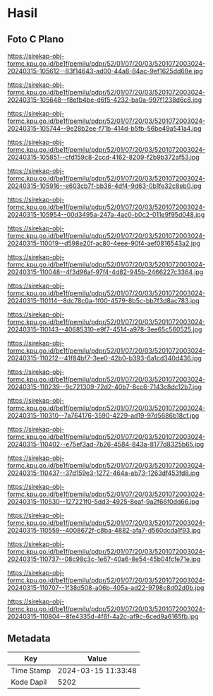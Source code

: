 # Hasil

## Foto C Plano

https://sirekap-obj-formc.kpu.go.id/be1f/pemilu/pdpr/52/01/07/20/03/5201072003024-20240315-105612--83f14643-ad00-44a8-84ac-9ef1625dd68e.jpg

https://sirekap-obj-formc.kpu.go.id/be1f/pemilu/pdpr/52/01/07/20/03/5201072003024-20240315-105648--f8efb4be-d6f5-4232-ba0a-997f1238d6c8.jpg

https://sirekap-obj-formc.kpu.go.id/be1f/pemilu/pdpr/52/01/07/20/03/5201072003024-20240315-105744--9e28b2ee-f71b-414d-b5fb-56be49a541a4.jpg

https://sirekap-obj-formc.kpu.go.id/be1f/pemilu/pdpr/52/01/07/20/03/5201072003024-20240315-105851--cfd159c8-2ccd-4162-8209-f2b9b372af53.jpg

https://sirekap-obj-formc.kpu.go.id/be1f/pemilu/pdpr/52/01/07/20/03/5201072003024-20240315-105916--e603cb7f-bb36-4df4-9d63-0b1fe32c8eb0.jpg

https://sirekap-obj-formc.kpu.go.id/be1f/pemilu/pdpr/52/01/07/20/03/5201072003024-20240315-105954--00d3495a-247a-4ac0-b0c2-011e9f95d048.jpg

https://sirekap-obj-formc.kpu.go.id/be1f/pemilu/pdpr/52/01/07/20/03/5201072003024-20240315-110019--d598e20f-ac80-4eee-90f4-aef0816543a2.jpg

https://sirekap-obj-formc.kpu.go.id/be1f/pemilu/pdpr/52/01/07/20/03/5201072003024-20240315-110048--4f3d96af-97f4-4d82-945b-2466227c3364.jpg

https://sirekap-obj-formc.kpu.go.id/be1f/pemilu/pdpr/52/01/07/20/03/5201072003024-20240315-110114--8dc78c0a-1f00-4579-8b5c-bb7f3d8ac783.jpg

https://sirekap-obj-formc.kpu.go.id/be1f/pemilu/pdpr/52/01/07/20/03/5201072003024-20240315-110143--40685310-e9f7-4514-a978-3ee65c560525.jpg

https://sirekap-obj-formc.kpu.go.id/be1f/pemilu/pdpr/52/01/07/20/03/5201072003024-20240315-110212--41f84bf7-3ee0-42b0-b393-6a1cd340d436.jpg

https://sirekap-obj-formc.kpu.go.id/be1f/pemilu/pdpr/52/01/07/20/03/5201072003024-20240315-110239--9c721309-72d2-40b7-8cc6-7143c8dc12b7.jpg

https://sirekap-obj-formc.kpu.go.id/be1f/pemilu/pdpr/52/01/07/20/03/5201072003024-20240315-110310--7a764176-3590-4229-ad19-97d5686b18cf.jpg

https://sirekap-obj-formc.kpu.go.id/be1f/pemilu/pdpr/52/01/07/20/03/5201072003024-20240315-110402--e75ef3ad-7b26-4584-843a-8177d8325b65.jpg

https://sirekap-obj-formc.kpu.go.id/be1f/pemilu/pdpr/52/01/07/20/03/5201072003024-20240315-110437--37d159e3-1272-464a-ab73-1263df453fd8.jpg

https://sirekap-obj-formc.kpu.go.id/be1f/pemilu/pdpr/52/01/07/20/03/5201072003024-20240315-110530--127221f0-5dd3-4925-8eaf-9a2f66f0dd66.jpg

https://sirekap-obj-formc.kpu.go.id/be1f/pemilu/pdpr/52/01/07/20/03/5201072003024-20240315-110559--4008672f-c8ba-4882-afa7-d560dcda1f93.jpg

https://sirekap-obj-formc.kpu.go.id/be1f/pemilu/pdpr/52/01/07/20/03/5201072003024-20240315-110737--08c98c3c-1e67-40a6-8e54-45b04fcfe71e.jpg

https://sirekap-obj-formc.kpu.go.id/be1f/pemilu/pdpr/52/01/07/20/03/5201072003024-20240315-110707--1f38d508-a06b-405a-ad22-9798c8d02d0b.jpg

https://sirekap-obj-formc.kpu.go.id/be1f/pemilu/pdpr/52/01/07/20/03/5201072003024-20240315-110804--8fe4335d-4f6f-4a2c-af9c-6ced9a6165fb.jpg


## Metadata

| Key        | Value               |
| ---------- | ------------------- |
| Time Stamp | 2024-03-15 11:33:48 |
| Kode Dapil | 5202                |



